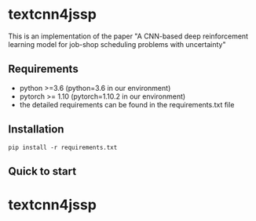 # textcnn4jssp

This is an implementation of the paper "A CNN-based deep reinforcement learning model for job-shop scheduling problems with uncertainty" 

## Requirements
- python >=3.6    (python=3.6 in our environment)
- pytorch >= 1.10 (pytorch=1.10.2 in our environment)
- the detailed requirements can be found in the requirements.txt file

## Installation

```
pip install -r requirements.txt
```

## Quick to start

# textcnn4jssp
